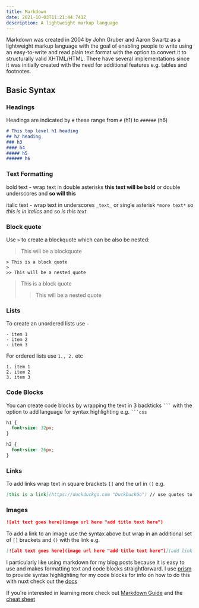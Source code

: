 ```yaml
---
title: Markdown
date: 2021-10-03T11:21:44.741Z
description: A lightweight markup language
---
```

Markdown was created in 2004 by John Gruber and Aaron Swartz as a lightweight markup language with the goal of enabling people to write using an easy-to-write and read plain text format with the option to convert it to structurally valid XHTML/HTML. There have several implementations since it was initially created with the need for additional features e.g. tables and footnotes.

## Basic Syntax

### Headings

Headings are indicated by `#` these range from `#` (h1) to `######` (h6)

```markdown
# This top level h1 heading
## h2 heading
### h3
#### h4
##### h5
###### h6
```

### Text Formatting

bold text - wrap text in double asterisks **this text will be bold** or double underscores and __so will this__

italic text - wrap text in underscores `_text_` or single asterisk `*more text*` so _this is in italics_ and so *is this text*

### Block quote

Use `>` to create a blockquote which can be also be nested:

> This will be a blockquote

```
> This is a block quote
>
>> This will be a nested quote
```

> This is a block quote
>
>> This will be a nested quote

### Lists

To create an unordered lists use `-`

```
- item 1
- item 2
- item 3
```

For ordered lists use `1., 2.` etc

```
1. item 1
2. item 2
3. item 3
```

### Code Blocks

You can create code blocks by wrapping the text in 3 backticks ` ``` ` with the option to add language for syntax highlighting e.g. ` ```css `

```css
h1 {
  font-size: 32px;
}

h2 {
  font-size: 26px;
}
```

### Links

To add links wrap text in square brackets `[]` and the url in `()` e.g.

```markdown
[this is a link](https://duckduckgo.com "DuckDuckGo") // use quotes to add an optional title to your link
```

### Images

```markdown
![alt text goes here](image url here "add title text here")
```

To add a link to an image use the syntax above but wrap in an additional set of `[]` brackets and `()` with the link e.g.

```markdown
[![alt text goes here](image url here "add title text here")](add link here)
```

I particularly like using markdown for my blog posts because it is easy to use and makes formatting text and code blocks straightforward. I use [prism](https://prismjs.com/) to provide syntax highlighting for my code blocks for info on how to do this with nuxt check out the [docs](https://nuxtjs.org/docs/directory-structure/content#syntax-highlighting)

If you're interested in learning more check out [Markdown Guide](https://www.markdownguide.org/) and the [cheat sheet](https://www.markdownguide.org/cheat-sheet/)